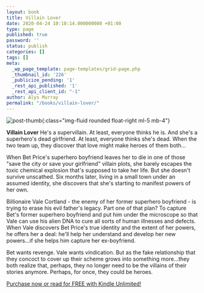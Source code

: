 ```yaml
---
layout: book
title: Villain Lover
date: 2020-04-24 10:10:14.000000000 +01:00
type: page
published: true
password: ''
status: publish
categories: []
tags: []
meta:
  _wp_page_template: page-templates/grid-page.php
  _thumbnail_id: '226'
  _publicize_pending: '1'
  _rest_api_published: '1'
  _rest_api_client_id: "-1"
author: Alys Murray
permalink: "/books/villain-lover/"
---
```

![post-thumb]({{site.baseurl}}/assets/images/portfolio/villain_lover.jpg){:class="img-fluid rounded float-right ml-5 mb-4"}

**Villain Lover**
He's a supervillain. At least, everyone thinks he is. And she's a superhero's dead girlfriend. At least, everyone thinks she's dead. When the two team up, they discover that love might make heroes of them both...  
 
When Bet Price's superhero boyfriend leaves her to die in one of those "save the city or save your girlfriend" villain plots, she barely escapes the toxic chemical explosion that's supposed to take her life. But she doesn't survive unscathed. Six months later, living in a small town under an assumed identity, she discovers that she's starting to manifest powers of her own.  
 
Billionaire Vale Cortland - the enemy of her former superhero boyfriend - is trying to erase his evil father's legacy. Part one of that plan? To capture Bet's former superhero boyfriend and put him under the microscope so that Vale can use his alien DNA to cure all sorts of human illnesses and defects. When Vale discovers Bet Price's true identity and the extent of her powers, he offers her a deal: he'll help her understand and develop her new powers...if she helps him capture her ex-boyfriend.  
 
Bet wants revenge. Vale wants vindication. But as the fake relationship that they concoct to cover up their scheme grows into something more...they both realize that, perhaps, they no longer need to be the villains of their stories anymore. Perhaps, for once, they could be heroes.

[Purchase now or read for FREE with Kindle Unlimited!](https://www.amazon.com/gp/product/B08CVRW6T1/ref=dbs_a_def_rwt_bibl_vppi_i7)
